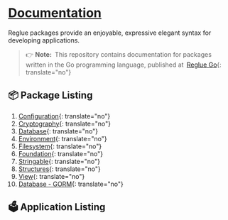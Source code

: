 # [Documentation](https://reglue4go.github.io)

Reglue packages provide an enjoyable, expressive elegant syntax for developing applications.

> 👉 **Note:**&ensp;This repository contains documentation for packages written in the Go programming language, published at&ensp;[Reglue Go](https://github.com/reglue4go){: translate="no"}

## 📦 Package Listing

1.  [Configuration](https://reglue4go.github.io/config){: translate="no"}
1.  [Cryptography](https://reglue4go.github.io/cryptography){: translate="no"}
1.  [Database](https://reglue4go.github.io/db){: translate="no"}
1.  [Environment](https://reglue4go.github.io/env){: translate="no"}
1.  [Filesystem](https://reglue4go.github.io/filesystem){: translate="no"}
1.  [Foundation](https://reglue4go.github.io/foundation){: translate="no"}
1.  [Stringable](https://reglue4go.github.io/stringable){: translate="no"}
1.  [Structures](https://reglue4go.github.io/structures){: translate="no"}
1.  [View](https://reglue4go.github.io/view){: translate="no"}
1.  [Database - GORM](https://reglue4go.github.io/db4gorm){: translate="no"}

[//]: # '1. [Foundation - aero](https://reglue4go.github.io/foundation4aero/){: translate="no"}'
[//]: # '1. [Foundation - echo](https://reglue4go.github.io/foundation4echo/){: translate="no"}'
[//]: # '1. [Foundation - fiber](https://reglue4go.github.io/foundation4fiber/){: translate="no"}'
[//]: # '1. [Foundation - gin](https://reglue4go.github.io/foundation4gin/){: translate="no"}'
[//]: # '## 🧩 💡 Framework Integration'

## 🗳 Application Listing

[//]: # '## License'
[//]: # 'A license is provided on a per user basis.'
[//]: # '# [![dnkwati](https://img.shields.io/badge/-%40dnkwati-black)](mailto:drnkwati@gmail.com)'
[//]: # '![Go logo](https://reglue4go.github.io/docs/img/go/Go-Logo_Blue.svg)'
[//]: # '# Tips'
[//]: # 'https://stackoverflow.com/questions/4823468/comments-in-markdown'
[//]: # '![GitHub profile picture](https://github.com/drnkwati.png)'
[//]: # 'https://choosealicense.com/no-permission/'
